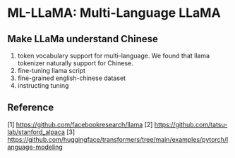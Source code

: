 # ML-LLaMA: Multi-Language LLaMA
## Make LLaMa understand Chinese 

1. token vocabulary support for multi-language. We found that llama tokenizer naturally support for Chinese. 
2. fine-tuning llama script
3. fine-grained english-chinese dataset
4. instructing tuning


## Reference 
[1] https://github.com/facebookresearch/llama
[2] https://github.com/tatsu-lab/stanford_alpaca
[3] https://github.com/huggingface/transformers/tree/main/examples/pytorch/language-modeling
